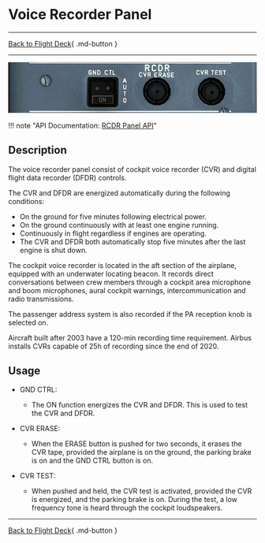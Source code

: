 # Voice Recorder Panel

---

[Back to Flight Deck](../index.md){ .md-button }

---

![Voice Recorder Panel](../../../assets/a32nx-briefing/overhead-panel/Recorder.jpg "Voice Recorder Panel")

!!! note "API Documentation: [RCDR Panel API](../../../../fbw-a32nx/a32nx-api/a32nx-flightdeck-api.md#rcdr-panel)"

## Description

The voice recorder panel consist of cockpit voice recorder (CVR) and digital flight data recorder (DFDR) controls.

The CVR and DFDR are energized automatically during the following conditions:

- On the ground for five minutes following electrical power.
- On the ground continuously with at least one engine running.
- Continuously in flight regardless if engines are operating.
- The CVR and DFDR both automatically stop five minutes after the last engine is shut down.

The cockpit voice recorder is located in the aft section of the airplane, equipped with an underwater locating beacon. It records direct conversations between crew members through a cockpit area microphone and boom microphones, aural cockpit warnings, intercommunication and radio transmissions.

The passenger address system is also recorded if the PA reception knob is selected on.

Aircraft built after 2003 have a 120-min recording time requirement. Airbus installs CVRs capable of 25h of recording since the end of 2020.

## Usage

- GND CTRL:
    - The ON function energizes the CVR and DFDR. This is used to test the CVR and DFDR.

- CVR ERASE:
    - When the ERASE button is pushed for two seconds, it erases the CVR tape, provided the airplane is on the ground, the parking brake is on and the GND CTRL button is on.

- CVR TEST:
    - When pushed and held, the CVR test is activated, provided the CVR is energized, and the parking brake is on. During the test, a low frequency tone is heard through the cockpit loudspeakers.

---

[Back to Flight Deck](../index.md){ .md-button }

